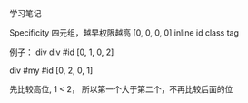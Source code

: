学习笔记

Specificity
四元组，越早权限越高
[0,      0,      0,    0]
inline   id    class  tag

例子：
div div #id
[0, 1, 0, 2]

div #my #id
[0, 2, 0, 1]

先比较高位, 1 < 2， 所以第一个大于第二个，不再比较后面的位